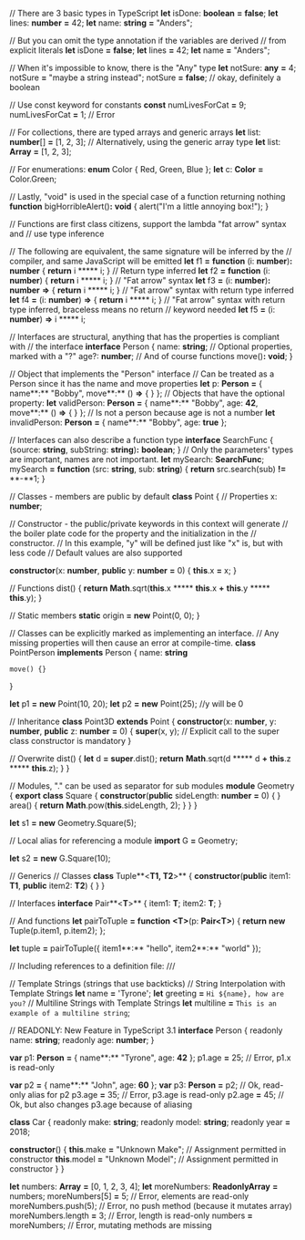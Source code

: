 // There are 3 basic types in TypeScript
**let** isDone: **boolean** **=** **false**;
**let** lines: **number** **=** 42;
**let** name: **string** **=** "Anders";

// But you can omit the type annotation if the variables are derived
// from explicit literals
**let** isDone **=** **false**;
**let** lines **=** 42;
**let** name **=** "Anders";

// When it's impossible to know, there is the "Any" type
**let** notSure: **any** **=** 4;
notSure **=** "maybe a string instead";
notSure **=** **false**; // okay, definitely a boolean

// Use const keyword for constants
**const** numLivesForCat **=** 9;
numLivesForCat **=** 1; // Error

// For collections, there are typed arrays and generic arrays
**let** list: **number**[] **=** [1, 2, 3];
// Alternatively, using the generic array type
**let** list: **Array<number>** **=** [1, 2, 3];

// For enumerations:
**enum** Color { Red, Green, Blue };
**let** c: **Color** **=** Color.Green;

// Lastly, "void" is used in the special case of a function returning nothing
**function** bigHorribleAlert()**:** **void** {
  alert("I'm a little annoying box!");
}

// Functions are first class citizens, support the lambda "fat arrow" syntax and
// use type inference

// The following are equivalent, the same signature will be inferred by the
// compiler, and same JavaScript will be emitted
**let** f1 **=** **function** (i: **number**)**:** **number** { **return** i ***** i; }
// Return type inferred
**let** f2 **=** **function** (i: **number**) { **return** i ***** i; }
// "Fat arrow" syntax
**let** f3 **=** (i: **number**)**:** **number** **=>** { **return** i ***** i; }
// "Fat arrow" syntax with return type inferred
**let** f4 **=** (i: **number**) **=>** { **return** i ***** i; }
// "Fat arrow" syntax with return type inferred, braceless means no return
// keyword needed
**let** f5 **=** (i: **number**) **=>** i ***** i;

// Interfaces are structural, anything that has the properties is compliant with
// the interface
**interface** Person {
  name: **string**;
  // Optional properties, marked with a "?"
  age?: **number**;
  // And of course functions
  move()**:** **void**;
}

// Object that implements the "Person" interface
// Can be treated as a Person since it has the name and move properties
**let** p: **Person** **=** { name**:** "Bobby", move**:** () **=>** { } };
// Objects that have the optional property:
**let** validPerson: **Person** **=** { name**:** "Bobby", age: **42**, move**:** () **=>** { } };
// Is not a person because age is not a number
**let** invalidPerson: **Person** **=** { name**:** "Bobby", age: **true** };

// Interfaces can also describe a function type
**interface** SearchFunc {
  (source: **string**, subString: **string**)**:** **boolean**;
}
// Only the parameters' types are important, names are not important.
**let** mySearch: **SearchFunc**;
mySearch **=** **function** (src: **string**, sub: **string**) {
  **return** src.search(sub) **!=** **-**1;
}

// Classes - members are public by default
**class** Point {
  // Properties
  x: **number**;

  // Constructor - the public/private keywords in this context will generate
  // the boiler plate code for the property and the initialization in the
  // constructor.
  // In this example, "y" will be defined just like "x" is, but with less code
  // Default values are also supported

  **constructor**(x: **number**, **public** y: **number** **=** 0) {
    **this**.x **=** x;
  }

  // Functions
  dist() { **return** **Math**.sqrt(**this**.x ***** **this**.x **+** **this**.y ***** **this**.y); }

  // Static members
  **static** origin **=** **new** Point(0, 0);
}

// Classes can be explicitly marked as implementing an interface.
// Any missing properties will then cause an error at compile-time.
**class** PointPerson **implements** Person {
    name: **string**

    move() {}
}

**let** p1 **=** **new** Point(10, 20);
**let** p2 **=** **new** Point(25); //y will be 0

// Inheritance
**class** Point3D **extends** Point {
  **constructor**(x: **number**, y: **number**, **public** z: **number** **=** 0) {
    **super**(x, y); // Explicit call to the super class constructor is mandatory
  }

  // Overwrite
  dist() {
    **let** d **=** **super**.dist();
    **return** **Math**.sqrt(d ***** d **+** **this**.z ***** **this**.z);
  }
}

// Modules, "." can be used as separator for sub modules
**module** Geometry {
  **export** **class** Square {
    **constructor**(**public** sideLength: **number** **=** 0) {
    }
    area() {
      **return** **Math**.pow(**this**.sideLength, 2);
    }
  }
}

**let** s1 **=** **new** Geometry.Square(5);

// Local alias for referencing a module
**import** G **=** Geometry;

**let** s2 **=** **new** G.Square(10);

// Generics
// Classes
**class** Tuple**<**T1, T2**>** {
  **constructor**(**public** item1: **T1**, **public** item2: **T2**) {
  }
}

// Interfaces
**interface** Pair**<**T**>** {
  item1: **T**;
  item2: **T**;
}

// And functions
**let** pairToTuple **=** **function** **<**T**>**(p: **Pair<**T**>**) {
  **return** **new** Tuple(p.item1, p.item2);
};

**let** tuple **=** pairToTuple({ item1**:** "hello", item2**:** "world" });

// Including references to a definition file:
/// <reference path="jquery.d.ts" />

// Template Strings (strings that use backticks)
// String Interpolation with Template Strings
**let** name **=** 'Tyrone';
**let** greeting **=** `Hi ${name}, how are you?`
// Multiline Strings with Template Strings
**let** multiline **=** `This is an example
of a multiline string`;

// READONLY: New Feature in TypeScript 3.1
**interface** Person {
  readonly name: **string**;
  readonly age: **number**;
}

**var** p1: **Person** **=** { name**:** "Tyrone", age: **42** };
p1.age **=** 25; // Error, p1.x is read-only

**var** p2 **=** { name**:** "John", age: **60** };
**var** p3: **Person** **=** p2; // Ok, read-only alias for p2
p3.age **=** 35; // Error, p3.age is read-only
p2.age **=** 45; // Ok, but also changes p3.age because of aliasing

**class** Car {
  readonly make: **string**;
  readonly model: **string**;
  readonly year **=** 2018;

  **constructor**() {
    **this**.make **=** "Unknown Make"; // Assignment permitted in constructor
    **this**.model **=** "Unknown Model"; // Assignment permitted in constructor
  }
}

**let** numbers: **Array<number>** **=** [0, 1, 2, 3, 4];
**let** moreNumbers: **ReadonlyArray<number>** **=** numbers;
moreNumbers[5] **=** 5; // Error, elements are read-only
moreNumbers.push(5); // Error, no push method (because it mutates array)
moreNumbers.length **=** 3; // Error, length is read-only
numbers **=** moreNumbers; // Error, mutating methods are missing

